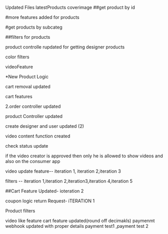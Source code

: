 Updated Files
latestProducts 
coverimage
##get product by id


#more features added for products


#get products by subcateg

##filters for products

product controlle rupdated for getting designer products

color filters

videoFeature


*New Product Logic

cart removal updated

cart features




2.order controller updated


product Controller updated

create designer and user updated (2)

video content function created 

check status update




if the video creator is approved then only he is allowed to show videos and also on the consumer app

video update feature-- iteration 1, iteration 2,iteration 3

filters -- iteration 1,iteration 2,iteration3,iteration 4,iteration 5

##Cart Feature Updated- ioteration 2


coupon logic 
return Request- iTERATION 1


Product filters 


video like feature
cart feature updated(round off decimakls)
paymenmt webhook updated with proper details 
payment test1 ,payment test 2











